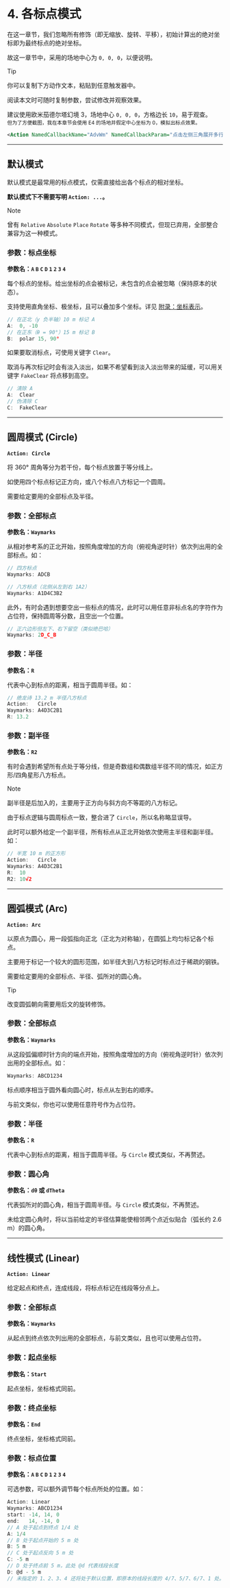 # 4. 各标点模式

在这一章节，我们忽略所有修饰（即无缩放、旋转、平移），初始计算出的绝对坐标即为最终标点的绝对坐标。

故这一章节中，采用的场地中心为 `0, 0, 0`，以便说明。

> [!TIP]
> 你可以复制下方动作文本，粘贴到任意触发器中。
>
> 阅读本文时可随时复制参数，尝试修改并观察效果。
> 
> 建议使用欧米茄德尔塔幻境 3，场地中心 `0, 0, 0`，方格边长 `10`，易于观查。  
> <sub>但为了方便截图，我在本章节会使用 E4 的场地并假定中心坐标为 0，模拟出标点效果。</sub>

```xml
<Action NamedCallbackName="AdvWm" NamedCallbackParam="点击左侧三角展开多行，在此粘贴参数" ActionType="NamedCallback"/>
```

---

## 默认模式

默认模式是最常用的标点模式，仅需直接给出各个标点的相对坐标。

**默认模式下不需要写明 `Action: ...`。**

> [!NOTE]
> 曾有 `Relative` `Absolute` `Place` `Rotate` 等多种不同模式，但现已弃用，全部整合兼容为这一种模式。

### 参数：标点坐标

**参数名：`A` `B` `C` `D` `1` `2` `3` `4`**

每个标点的坐标。给出坐标的点会被标记，未包含的点会被忽略（保持原本的状态）。

支持使用直角坐标、极坐标，且可以叠加多个坐标。详见 [附录：坐标表示](附录：坐标表示.md)。

```javascript
// 在正北（y 负半轴）10 m 标记 A
A:  0, -10
// 在正东（θ = 90°）15 m 标记 B
B:  polar 15, 90°
```
<!-- img src="https://github.com/user-attachments/assets/46cebf2f-5f35-4347-8fb7-f19d3fbe2f45" height="250" -->

如果要取消标点，可使用关键字 `Clear`。

取消与再次标记时会有淡入淡出，如果不希望看到淡入淡出带来的延缓，可以用关键字 `FakeClear` 将点移到高空。 
  
```javascript
// 清除 A
A:  Clear
// 伪清除 C
C:  FakeClear
```

---

## 圆周模式 (Circle)

**`Action: Circle`**

将 360° 周角等分为若干份，每个标点放置于等分线上。

如使用四个标点标记正方向，或八个标点八方标记一个圆周。

需要给定要用的全部标点及半径。

### 参数：全部标点

**参数名：`Waymarks`**

从相对参考系的正北开始，按照角度增加的方向（俯视角逆时针）依次列出用的全部标点。如：

```javascript
// 四方标点
Waymarks: ADCB
```

```javascript
// 八方标点（北侧从左到右 1A2）
Waymarks: A1D4C3B2
```

此外，有时会遇到想要空出一些标点的情况，此时可以用任意非标点名的字符作为占位符，保持圆周等分数，且空出一个位置。

```javascript
// 正六边形但左下、右下留空（类似绝巴哈）
Waymarks: 2D_C_B
```

### 参数：半径

**参数名：`R`**

代表中心到标点的距离，相当于圆周半径。如：

```javascript
// 绝龙诗 13.2 m 半径八方标点
Action:   Circle
Waymarks: A4D3C2B1
R: 13.2
```

### 参数：副半径

**参数名：`R2`**

有时会遇到希望所有点处于等分线，但是奇数组和偶数组半径不同的情况，如正方形/四角星形八方标点。

> [!NOTE]
> 副半径是后加入的，主要用于正方向与斜方向不等距的八方标记。
>
> 由于标点逻辑与圆周标点一致，整合进了 `Circle`，所以名称略显误导。

此时可以额外给定一个副半径，所有标点从正北开始依次使用主半径和副半径。如：

```javascript
// 半宽 10 m 的正方形
Action:   Circle
Waymarks: A4D3C2B1
R:  10
R2: 10√2
```

---

## 圆弧模式 (Arc)

**`Action: Arc`**

以原点为圆心，用一段弧指向正北（正北为对称轴），在圆弧上均匀标记各个标点。

主要用于标记一个较大的圆形范围，如半径大到八方标记时标点过于稀疏的钢铁。

需要给定要用的全部标点、半径、弧所对的圆心角。

> [!TIP]
> 改变圆弧朝向需要用后文的旋转修饰。

### 参数：全部标点

**参数名：`Waymarks`**

从这段弧偏顺时针方向的端点开始，按照角度增加的方向（俯视角逆时针）依次列出用的全部标点。如：

```javascript
Waymarks: ABCD1234
```

标点顺序相当于圆外看向圆心时，标点从左到右的顺序。

与前文类似，你也可以使用任意符号作为占位符。

### 参数：半径

**参数名：`R`**

代表中心到标点的距离，相当于圆周半径。与 `Circle` 模式类似，不再赘述。

### 参数：圆心角

**参数名：`dθ` 或 `dTheta`**

代表弧所对的圆心角，相当于圆周半径。与 `Circle` 模式类似，不再赘述。

未给定圆心角时，将以当前给定的半径估算能使相邻两个点近似贴合（弧长约 2.6 m）的圆心角。

---

## 线性模式 (Linear)

**`Action: Linear`**

给定起点和终点，连成线段，将标点标记在线段等分点上。

### 参数：全部标点

**参数名：`Waymarks`**

从起点到终点依次列出用的全部标点，与前文类似，且也可以使用占位符。

### 参数：起点坐标

**参数名：`Start`**

起点坐标，坐标格式同前。

### 参数：终点坐标

**参数名：`End`**

终点坐标，坐标格式同前。

### 参数：标点位置

**参数名：`A` `B` `C` `D` `1` `2` `3` `4`**

可选参数，可以额外调节每个标点所处的位置。如：

```javascript
Action: Linear
Waymarks: ABCD1234
start: -14, 14, 0
end:   14, -14, 0
// A 处于起点到终点 1/4 处
A: 1/4
// B 处于起点开始的 5 m 处
B: 5 m
// C 处于起点反向 5 m 处
C: -5 m
// D 处于终点前 5 m，此处 @d 代表线段长度
D: @d - 5 m
// 未指定的 1、2、3、4 还将处于默认位置，即原本的线段长度的 4/7、5/7、6/7、1 处。
```
